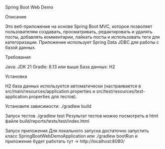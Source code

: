 Spring Boot Web Demo

Описание

Это веб-приложение на основе Spring Boot MVC, которое позволяет пользователям создавать, просматривать, редактировать и удалять посты, 
добавлять комментарии, лайкать посты и использовать теги для категоризации. 
Приложение использует Spring Data JDBC для работы с базой данных.

Требования


Java: JDK 21
Gradle: 8.13 или выше
База данных: H2


Установка


H2 база данных используется автоматически (настраивается в
src/main/resources/application.properties и
src/test/resources/test-application.properties для тестов).


Установите зависимости:
./gradlew build


Запуск тестов
./gradlew test 
Результат тестов можно посмотреть в html файле build/reports/tests/test/index.html


Запуск приложения
Для локального запуска достаточно запустить класс SpringBootWebDemoApplication
или ./gradlew bootRun
и приложение будет работать тут -> http://localhost:8080/